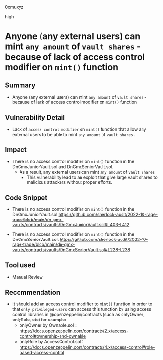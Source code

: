 0xmuxyz

high

# Anyone (any external users) can mint `any amount` of `vault shares` - because of lack of access control modifier on `mint()` function

## Summary
- Anyone (any external users) can mint `any amount` of `vault shares` - because of lack of access control modifier on `mint()` function

## Vulnerability Detail
- Lack of `access control modifier` on `mint()` function that allow any external users to be able to mint `any amount` of `vault shares` .

## Impact
- There is no access control modifier on `mint()` function in the DnGmxJuniorVault.sol and DnGmxSeniorVault.sol.
   - As a result, any external users can mint `any amount` of `vault shares`
     - This vulnerability lead to an exploit that give large vault shares to malicious attackers without proper efforts.

## Code Snippet
- There is no access control modifier on `mint()` function in the DnGmxJuniorVault.sol
   https://github.com/sherlock-audit/2022-10-rage-trade/blob/main/dn-gmx-vaults/contracts/vaults/DnGmxJuniorVault.sol#L403-L412

- There is no access control modifier on `mint()` function in the DnGmxSeniorVault.sol.
https://github.com/sherlock-audit/2022-10-rage-trade/blob/main/dn-gmx-vaults/contracts/vaults/DnGmxSeniorVault.sol#L228-L238

## Tool used
- Manual Review

## Recommendation
- It should add an access control modifier to `mint()` function in order to that `only privileged-users` can access this function by using access control libraries in @openzeppelin/contracts (such as onlyOwner, onlyRole, etc) for example:
   - onlyOwner by Ownable.sol：https://docs.openzeppelin.com/contracts/2.x/access-control#ownership-and-ownable
   - onlyRole by AccessControl.sol：https://docs.openzeppelin.com/contracts/4.x/access-control#role-based-access-control

